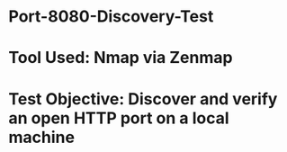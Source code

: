 # Port-8080-Discovery-Test

# Tool Used: Nmap via Zenmap
# Test Objective: Discover and verify an open HTTP port on a local machine

